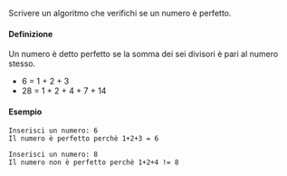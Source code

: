 Scrivere un algoritmo che verifichi se un numero è perfetto.

#### Definizione
Un numero è detto perfetto se la somma dei sei divisori è pari al numero stesso. 
- 6 = 1 + 2 + 3
- 28 = 1 + 2 + 4 + 7 + 14

#### Esempio
```plaintext
Inserisci un numero: 6
Il numero è perfetto perchè 1+2+3 = 6

Inserisci un numero: 8
Il numero non è perfetto perchè 1+2+4 != 8
```